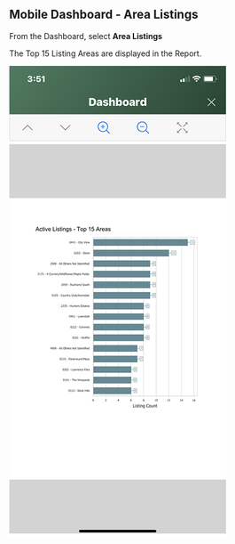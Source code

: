 ## Mobile Dashboard - Area Listings

From the Dashboard, select **Area Listings**

The Top 15 Listing Areas are displayed in the Report.

![mobile_create_report](../images/reda_mobile_area_listings.PNG)
